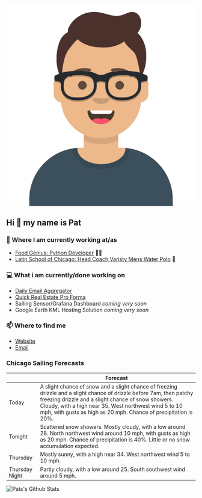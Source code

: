 [![Social banner for p-j-falconer](https://raw.githubusercontent.com/P-J-FALCONER/P-J-FALCONER/master/assets/avataaars.svg)](https://patfalconer.com/)
## Hi :wave: my name is Pat

### 💼 Where I am currently working at/as
- [Food Genius: Python Developer](https://getfoodgenius.com/) 🍔🐍
- [Latin School of Chicago: Head Coach Varisty Mens Water Polo](https://www.latinschool.org/) 🤽


### 💻 What i am currently/done working on
 - [Daily Email Aggregator](https://github.com/P-J-FALCONER/dott_daily_mail)
 - [Quick Real Estate Pro Forma](https://github.com/P-J-FALCONER/henry)
 - Sailing Sensor/Grafana Dashboard *coming very soon*
 - Google Earth KML Hosting Solution *coming very soon*

### 📫 Where to find me
 - [Website](https://patfalconer.com/)
 - [Email](mailto:patrick.j.falconer@gmail.com)


### Chicago Sailing Forecasts
|   | Forecast  |
|---|---|
| Today | A slight chance of snow and a slight chance of freezing drizzle and a slight chance of drizzle before 7am, then patchy freezing drizzle and a slight chance of snow showers. Cloudy, with a high near 35. West northwest wind 5 to 10 mph, with gusts as high as 20 mph. Chance of precipitation is 20%. |
| Tonight | Scattered snow showers. Mostly cloudy, with a low around 28. North northwest wind around 10 mph, with gusts as high as 20 mph. Chance of precipitation is 40%. Little or no snow accumulation expected. |
| Thursday | Mostly sunny, with a high near 34. West northwest wind 5 to 10 mph. |
| Thursday Night | Partly cloudy, with a low around 25. South southwest wind around 5 mph. |

![Pats's Github Stats](https://github-readme-stats.vercel.app/api?username=p-j-falconer&show_icons=true&theme=radical)
